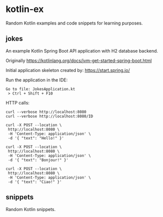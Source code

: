 # kotlin-ex

Random Kotlin examples and code snippets for learning purposes.

## jokes

An example Kotlin Spring Boot API application with H2 database backend.

Originally https://kotlinlang.org/docs/jvm-get-started-spring-boot.html

Initial application skeleton created by: https://start.spring.io/

Run the application in the IDE:
```
Go to file: JokesApplication.kt
 > Ctrl + Shift + F10
```

HTTP calls:
```
curl --verbose http://localhost:8080
curl --verbose http://localhost:8080/ID

curl -X POST --location \
 http://localhost:8080 \
 -H 'Content-Type: application/json' \
 -d '{ "text": "Hello!" }'

curl -X POST --location \
 http://localhost:8080 \
 -H 'Content-Type: application/json' \
 -d '{ "text": "Bonjour!" }'

curl -X POST --location \
 http://localhost:8080 \
 -H 'Content-Type: application/json' \
 -d '{ "text": "Ciao!" }'
```

## snippets

Random Kotlin snippets.
